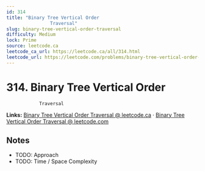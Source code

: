 ```yaml
--- 
id: 314
title: "Binary Tree Vertical Order
                Traversal"
slug: binary-tree-vertical-order-traversal
difficulty: Medium
lock: Prime
source: leetcode.ca
leetcode_ca_url: https://leetcode.ca/all/314.html
leetcode_url: https://leetcode.com/problems/binary-tree-vertical-order-traversal/
---
```


# 314. Binary Tree Vertical Order
                Traversal

**Links:** [Binary Tree Vertical Order
                Traversal @ leetcode.ca](https://leetcode.ca/all/314.html) · [Binary Tree Vertical Order
                Traversal @ leetcode.com](https://leetcode.com/problems/binary-tree-vertical-order-traversal/)

## Notes
- TODO: Approach
- TODO: Time / Space Complexity
